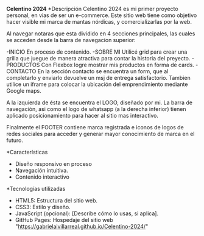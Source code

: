 **********Celentino 2024**********
*Descripción
Celentino 2024 es mi primer proyecto personal, en vias de ser un e-commerce. Este sitio web tiene como objetivo hacer visible mi marca de mantas nórdicas, y comercializarlas por la web.

Al navegar notaras que esta dividido en 4 secciones principales, las cuales se acceden desde la barra de navegacion superior:

-INICIO
En proceso de contenido.
-SOBRE MI
Utilicé grid para crear una grilla que juegue de manera atractiva para contar la historia del preyecto.
-PRODUCTOS
Con Flexbox logre mostrar mis productos en forma de cards.
-CONTACTO
En la sección contacto se encuentra un form, que al completarlo y enviarlo devuelve un msj de entrega satisfactorio.
Tambien utilice un iframe para colocar la ubicación del emprendimiento mediante Google maps.

A la izquierda de ésta se encuentra el LOGO, diseñado por mi.
La barra de navegación, asi como el logo de whatsapp (a la derecha inferior) tienen aplicado posicionamiento para hacer al sitio mas interactivo.

Finalmente el FOOTER contiene marca registrada e iconos de logos de redes sociales para acceder y generar mayor conocimiento de marca en el futuro.

*Características

- Diseño responsivo en proceso
- Navegación intuitiva.
- Contenido interactivo
  
*Tecnologías utilizadas
- HTML5: Estructura del sitio web.
- CSS3: Estilo y diseño.
- JavaScript (opcional): [Describe cómo lo usas, si aplica].
- GitHub Pages: Hospedaje del sitio web
  "https://gabrielaivillarreal.github.io/Celentino-2024/"



